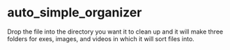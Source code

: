 # auto_simple_organizer

Drop the file into the directory you want it to clean up and it will make three folders for exes, images, and videos in which it will sort files into.

